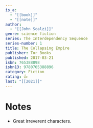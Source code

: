 ```yaml
---
is_a:
  - "[[book]]"
  - "[[note]]"
author:
  - "[[John Scalzi]]"
genre: science fiction
series: The Interdependency Sequence
series-number: 1
title: The Collapsing Empire
publisher: Tor Books
published: 2017-03-21
isbn: 765388898
isbn13: 9780765388896
category: Fiction
rating: 👍
last: "[[2021]]"
---
```

# Notes
- Great irreverent characters.
